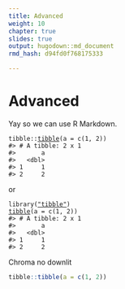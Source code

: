 ```yaml
---
title: Advanced
weight: 10
chapter: true
slides: true
output: hugodown::md_document
rmd_hash: d94fd0f768175333

---
```


Advanced
========

Yay so we can use R Markdown.

<div class="highlight">

<pre class='chroma'><code class='language-r' data-lang='r'><span class='k'>tibble</span>::<span class='nf'><a href='https://tibble.tidyverse.org/reference/tibble.html'>tibble</a></span>(a = <span class='nf'>c</span>(<span class='m'>1</span>, <span class='m'>2</span>))
<span class='c'>#&gt; # A tibble: 2 x 1</span>
<span class='c'>#&gt;       a</span>
<span class='c'>#&gt;   &lt;dbl&gt;</span>
<span class='c'>#&gt; 1     1</span>
<span class='c'>#&gt; 2     2</span></code></pre>

</div>

or

<div class="highlight">

<pre class='chroma'><code class='language-r' data-lang='r'><span class='nf'>library</span>(<span class='s'><a href='https://tibble.tidyverse.org/reference'>"tibble"</a></span>)
<span class='nf'><a href='https://tibble.tidyverse.org/reference/tibble.html'>tibble</a></span>(a = <span class='nf'>c</span>(<span class='m'>1</span>, <span class='m'>2</span>))
<span class='c'>#&gt; # A tibble: 2 x 1</span>
<span class='c'>#&gt;       a</span>
<span class='c'>#&gt;   &lt;dbl&gt;</span>
<span class='c'>#&gt; 1     1</span>
<span class='c'>#&gt; 2     2</span></code></pre>

</div>

Chroma no downlit

``` r
tibble::tibble(a = c(1, 2))
```


